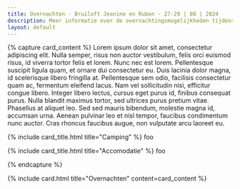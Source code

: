 ```yaml
---
title: Overnachten · Bruiloft Jeanine en Ruben · 27-29 | 08 | 2024
description: Meer informatie over de overnachtingsmogelijkheden tijdens de bruiloft.
layout: default
---
```

{% capture card_content %}
Lorem ipsum dolor sit amet, consectetur adipiscing elit. Nulla semper, risus non auctor vestibulum, felis orci euismod
risus, id viverra tortor felis et lorem. Nunc nec est lorem. Pellentesque suscipit ligula quam, et ornare dui
consectetur eu. Duis lacinia dolor magna, id scelerisque libero fringilla at. Pellentesque sem odio, facilisis
consectetur quam ac, fermentum eleifend lacus. Nam vel sollicitudin nisi, efficitur congue libero. Integer libero
lectus, cursus eget purus id, finibus consequat purus. Nulla blandit maximus tortor, sed ultrices purus pretium vitae.
Phasellus at aliquet leo. Sed sed mauris bibendum, molestie magna id, accumsan urna. Aenean pulvinar leo et nisl tempor,
faucibus condimentum nunc auctor. Cras rhoncus faucibus augue, non vulputate arcu laoreet eu.

{% include card_title.html title="Camping" %}
foo

{% include card_title.html title="Accomodatie" %}
foo

{% endcapture %}

{% include card.html title="Overnachten" content=card_content %}
